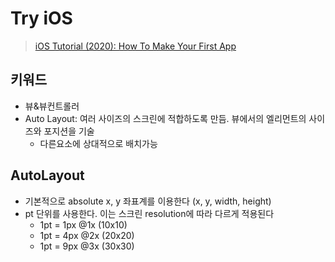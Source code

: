 # Try iOS

> [iOS Tutorial (2020): How To Make Your First App](https://youtu.be/09TeUXjzpKs)

## 키워드

- 뷰&뷰컨트롤러
- Auto Layout: 여러 사이즈의 스크린에 적합하도록 만듬. 뷰에서의 엘리먼트의 사이즈와 포지션을 기술
  - 다른요소에 상대적으로 배치가능

## AutoLayout

- 기본적으로 absolute x, y 좌표계를 이용한다 (x, y, width, height)
- pt 단위를 사용한다. 이는 스크린 resolution에 따라 다르게 적용된다
  - 1pt = 1px @1x (10x10)
  - 1pt = 4px @2x (20x20)
  - 1pt = 9px @3x (30x30)
